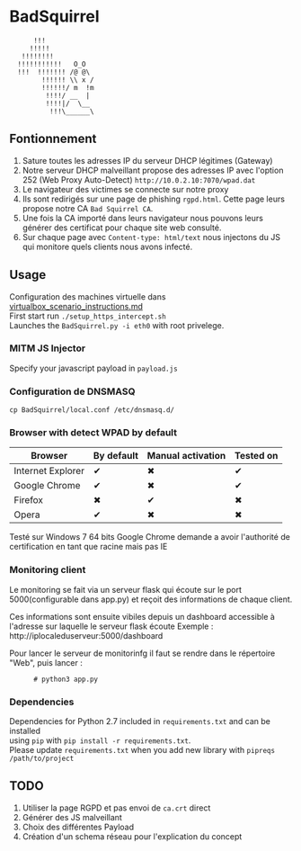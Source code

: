 # BadSquirrel

          !!!                    
         !!!!!                   
       !!!!!!!!                  
      !!!!!!!!!!!   O_O          
      !!!  !!!!!!! /@ @\         
            !!!!!! \\ x /        
            !!!!!!/ m  !m        
             !!!!/ __  |         
             !!!!|/  \__         
              !!!\______\       


## Fontionnement
1. Sature toutes les adresses IP du serveur DHCP légitimes (Gateway)  
2. Notre serveur DHCP malveillant propose des adresses IP avec l'option 252 (Web Proxy Auto-Detect) `http://10.0.2.10:7070/wpad.dat`  
3. Le navigateur des victimes se connecte sur notre proxy  
4. Ils sont redirigés sur une page de phishing `rgpd.html`. Cette page leurs propose notre CA `Bad Squirrel CA`.  
5. Une fois la CA importé dans leurs navigateur nous pouvons leurs générer des certificat pour chaque site web consulté.  
6. Sur chaque page avec `Content-type: html/text` nous injectons du JS qui monitore quels clients nous avons infecté.

## Usage
Configuration des machines virtuelle dans [virtualbox_scenario_instructions.md]  
First start run `./setup_https_intercept.sh`   
Launches  the `BadSquirrel.py -i eth0` with root privelege.

### MITM JS Injector
Specify your javascript payload in `payload.js`

### Configuration de DNSMASQ
`cp BadSquirrel/local.conf /etc/dnsmasq.d/`

### Browser with detect WPAD by default

| Browser             | By default    | Manual activation |Tested on |
|--------------------|----------------|---------|---------|
| Internet Explorer  | ✔  | ✖ | ✔ |
| Google Chrome      | ✔  | ✖ | ✔ |
|       Firefox      | ✖  | ✔ | ✖ |
|       Opera        | ✔  | ✖ | ✖ |

Testé sur Windows 7 64 bits
Google Chrome demande a avoir l'authorité de certification en tant que racine mais pas IE

### Monitoring client

Le monitoring se fait via un serveur flask qui écoute sur le port 5000(configurable dans app.py) et reçoit des informations de chaque client.

Ces informations sont ensuite vibiles depuis un dashboard accessible à l'adresse sur laquelle le serveur flask écoute
Exemple : http://iplocaleduserveur:5000/dashboard

Pour lancer le serveur de monitorinfg il faut se rendre dans le répertoire "Web", puis lancer :

          # python3 app.py

### Dependencies
Dependencies for Python 2.7 included in `requirements.txt` and can be installed  
using `pip` with `pip install -r requirements.txt`.  
Please update `requirements.txt` when you add new library with `pipreqs /path/to/project`


## TODO
1. Utiliser la page RGPD et pas envoi de `ca.crt` direct
2. Générer des JS malveillant  
3. Choix des différentes Payload
4. Création d'un schema réseau pour l'explication du concept

[virtualbox_scenario_instructions.md]: https://github.com/Nuve17/BadSquirrel/blob/master/virtualbox_scenario_instructions.md  
